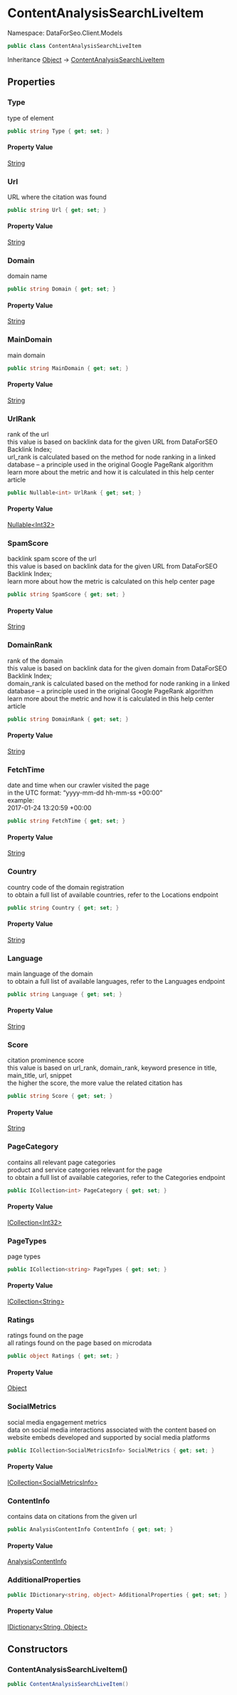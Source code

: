 # ContentAnalysisSearchLiveItem

Namespace: DataForSeo.Client.Models

```csharp
public class ContentAnalysisSearchLiveItem
```

Inheritance [Object](https://docs.microsoft.com/en-us/dotnet/api/system.object) → [ContentAnalysisSearchLiveItem](./dataforseo.client.models.contentanalysissearchliveitem.md)

## Properties

### **Type**

type of element

```csharp
public string Type { get; set; }
```

#### Property Value

[String](https://docs.microsoft.com/en-us/dotnet/api/system.string)<br>

### **Url**

URL where the citation was found

```csharp
public string Url { get; set; }
```

#### Property Value

[String](https://docs.microsoft.com/en-us/dotnet/api/system.string)<br>

### **Domain**

domain name

```csharp
public string Domain { get; set; }
```

#### Property Value

[String](https://docs.microsoft.com/en-us/dotnet/api/system.string)<br>

### **MainDomain**

main domain

```csharp
public string MainDomain { get; set; }
```

#### Property Value

[String](https://docs.microsoft.com/en-us/dotnet/api/system.string)<br>

### **UrlRank**

rank of the url
 <br>this value is based on backlink data for the given URL from DataForSEO Backlink Index;
 <br>url_rank is calculated based on the method for node ranking in a linked database – a principle used in the original Google PageRank algorithm
 <br>learn more about the metric and how it is calculated in this help center article

```csharp
public Nullable<int> UrlRank { get; set; }
```

#### Property Value

[Nullable&lt;Int32&gt;](https://docs.microsoft.com/en-us/dotnet/api/system.nullable-1)<br>

### **SpamScore**

backlink spam score of the url
 <br>this value is based on backlink data for the given URL from DataForSEO Backlink Index;
 <br>learn more about how the metric is calculated on this help center page

```csharp
public string SpamScore { get; set; }
```

#### Property Value

[String](https://docs.microsoft.com/en-us/dotnet/api/system.string)<br>

### **DomainRank**

rank of the domain
 <br>this value is based on backlink data for the given domain from DataForSEO Backlink Index;
 <br>domain_rank is calculated based on the method for node ranking in a linked database – a principle used in the original Google PageRank algorithm
 <br>learn more about the metric and how it is calculated in this help center article

```csharp
public string DomainRank { get; set; }
```

#### Property Value

[String](https://docs.microsoft.com/en-us/dotnet/api/system.string)<br>

### **FetchTime**

date and time when our crawler visited the page
 <br>in the UTC format: “yyyy-mm-dd hh-mm-ss +00:00”
 <br>example:
 <br>2017-01-24 13:20:59 +00:00

```csharp
public string FetchTime { get; set; }
```

#### Property Value

[String](https://docs.microsoft.com/en-us/dotnet/api/system.string)<br>

### **Country**

country code of the domain registration
 <br>to obtain a full list of available countries, refer to the Locations endpoint

```csharp
public string Country { get; set; }
```

#### Property Value

[String](https://docs.microsoft.com/en-us/dotnet/api/system.string)<br>

### **Language**

main language of the domain
 <br>to obtain a full list of available languages, refer to the Languages endpoint

```csharp
public string Language { get; set; }
```

#### Property Value

[String](https://docs.microsoft.com/en-us/dotnet/api/system.string)<br>

### **Score**

citation prominence score
 <br>this value is based on url_rank, domain_rank, keyword presence in title, main_title, url, snippet
 <br>the higher the score, the more value the related citation has

```csharp
public string Score { get; set; }
```

#### Property Value

[String](https://docs.microsoft.com/en-us/dotnet/api/system.string)<br>

### **PageCategory**

contains all relevant page categories
 <br>product and service categories relevant for the page
 <br>to obtain a full list of available categories, refer to the Categories endpoint

```csharp
public ICollection<int> PageCategory { get; set; }
```

#### Property Value

[ICollection&lt;Int32&gt;](https://docs.microsoft.com/en-us/dotnet/api/system.collections.generic.icollection-1)<br>

### **PageTypes**

page types

```csharp
public ICollection<string> PageTypes { get; set; }
```

#### Property Value

[ICollection&lt;String&gt;](https://docs.microsoft.com/en-us/dotnet/api/system.collections.generic.icollection-1)<br>

### **Ratings**

ratings found on the page
 <br>all ratings found on the page based on microdata

```csharp
public object Ratings { get; set; }
```

#### Property Value

[Object](https://docs.microsoft.com/en-us/dotnet/api/system.object)<br>

### **SocialMetrics**

social media engagement metrics
 <br>data on social media interactions associated with the content based on website embeds developed and supported by social media platforms

```csharp
public ICollection<SocialMetricsInfo> SocialMetrics { get; set; }
```

#### Property Value

[ICollection&lt;SocialMetricsInfo&gt;](./dataforseo.client.models.socialmetricsinfo.md)<br>

### **ContentInfo**

contains data on citations from the given url

```csharp
public AnalysisContentInfo ContentInfo { get; set; }
```

#### Property Value

[AnalysisContentInfo](./dataforseo.client.models.analysiscontentinfo.md)<br>

### **AdditionalProperties**

```csharp
public IDictionary<string, object> AdditionalProperties { get; set; }
```

#### Property Value

[IDictionary&lt;String, Object&gt;](https://docs.microsoft.com/en-us/dotnet/api/system.collections.generic.idictionary-2)<br>

## Constructors

### **ContentAnalysisSearchLiveItem()**

```csharp
public ContentAnalysisSearchLiveItem()
```
